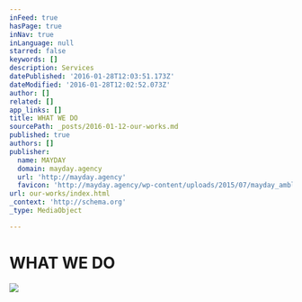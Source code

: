 ```yaml
---
inFeed: true
hasPage: true
inNav: true
inLanguage: null
starred: false
keywords: []
description: Services
datePublished: '2016-01-28T12:03:51.173Z'
dateModified: '2016-01-28T12:02:52.073Z'
author: []
related: []
app_links: []
title: WHAT WE DO
sourcePath: _posts/2016-01-12-our-works.md
published: true
authors: []
publisher:
  name: MAYDAY
  domain: mayday.agency
  url: 'http://mayday.agency'
  favicon: 'http://mayday.agency/wp-content/uploads/2015/07/mayday_amblem-siyah.jpg'
url: our-works/index.html
_context: 'http://schema.org'
_type: MediaObject

---
```

# WHAT WE DO
![](https://s3-us-west-2.amazonaws.com/the-grid-img/p/7781518b567bcd3969fdae0f3cbc375f35d8c90b.jpg)